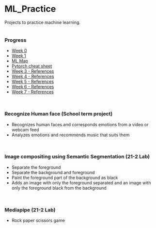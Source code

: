 # ML_Practice
Projects to practice machine learning.
<br>
<br>
### Progress
- [Week 0](https://github.com/iamdami/ML_Practice/blob/main/Process/week0.md)
- [Week 1](https://github.com/iamdami/ML_Practice/blob/main/Process/week1.md)
- [ML Map](https://github.com/iamdami/ML_Practice/blob/main/Process/mlMap.md)
- [Pytorch cheat sheet](https://github.com/iamdami/ML_Practice/blob/main/Images/pytorch-cheat.jpg)
- [Week 3 - References](https://github.com/iamdami/ML_Practice/blob/main/Process/week3_References.md)
- [Week 4 - References](https://github.com/iamdami/ML_Practice/blob/main/Process/week4_References.md)
- [Week 5 - References](https://github.com/iamdami/ML_Practice/blob/main/Process/week5_References.md)
- [Week 6 - References](https://github.com/iamdami/ML_Practice/blob/main/Process/week6_References.md)
- [Week 7 - References](https://github.com/iamdami/ML_Practice/blob/main/Process/week7_References.md)
<br>

### Recognize Human face (School term project)
-  Recognizes human faces and corresponds emotions from a video or webcam feed
-  Analyzes emotions and recommends music that suits them
<br>

### Image compositing using Semantic Segmentation (21-2 Lab)
- Separate the foreground
- Separate the background and foreground
- Paint the foreground part of the background as black
- Adds an image with only the foreground separated and an image with only the foreground black from the background
<br>

### Mediapipe (21-2 Lab)
- Rock paper scissors game
